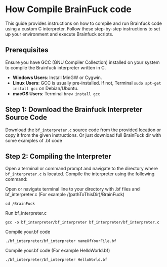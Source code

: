 # How Compile BrainFuck code
This guide provides instructions on how to compile and run Brainfuck code using a custom C interpreter. Follow these step-by-step instructions to set up your environment and execute Brainfuck scripts.

## Prerequisites
Ensure you have GCC (GNU Compiler Collection) installed on your system to compile the Brainfuck interpreter written in C.

- **Windows Users**: Install MinGW or Cygwin.
- **Linux Users**: GCC is usually pre-installed. If not, Terminal `sudo apt-get install gcc` on Debian/Ubuntu.
- **macOS Users**: Terminal `brew install gcc`

## Step 1: Download the Brainfuck Interpreter Source Code

Download the `bf_interpreter.c` source code from the provided location or copy it from the given instructions. Or just download full BrainFuck dir with some examples of .bf code

## Step 2: Compiling the Interpreter

Open a terminal or command prompt and navigate to the directory where `bf_interpreter.c` is located. Compile the interpreter using the following command:

Open or navigate terminal line to your directory with .bf files and bf_interpreter.c
(For example /(pathToThisDir)/BrainFuck)
```Terminal
cd /BrainFuck
```
Run bf_interpreter.c
```Terminal
gcc -o bf_interpreter/bf_interpreter bf_interpreter/bf_interpreter.c
```
Compile your.bf code
```Terminal
./bf_interpreter/bf_interpreter nameOfYourFile.bf
```
Compile your.bf code
(For example HelloWorld.bf)
```Terminal
./bf_interpreter/bf_interpreter HelloWorld.bf
```
